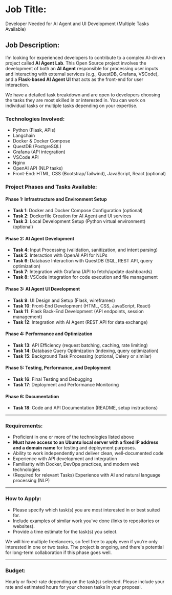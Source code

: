 # Job Title:  
Developer Needed for AI Agent and UI Development (Multiple Tasks Available)

## Job Description:

I’m looking for experienced developers to contribute to a complex AI-driven project called **AI Agent Lab**. This Open Source project involves the development of both an **AI Agent** responsible for processing user inputs and interacting with external services (e.g., QuestDB, Grafana, VSCode), and a **Flask-based AI Agent UI** that acts as the front-end for user interaction.

We have a detailed task breakdown and are open to developers choosing the tasks they are most skilled in or interested in. You can work on individual tasks or multiple tasks depending on your expertise.

### Technologies Involved:
- Python (Flask, APIs)
- Langchain
- Docker & Docker Compose
- QuestDB (PostgreSQL)
- Grafana (API integration)
- VSCode API
- Nginx
- OpenAI API (NLP tasks)
- Front-End: HTML, CSS (Bootstrap/Tailwind), JavaScript, React (optional)

### Project Phases and Tasks Available:

#### **Phase 1: Infrastructure and Environment Setup**
- **Task 1**: Docker and Docker Compose Configuration (optional)
- **Task 2**: Dockerfile Creation for AI Agent and UI services
- **Task 3**: Local Development Setup (Python virtual environment) (optional)

#### **Phase 2: AI Agent Development**
- **Task 4**: Input Processing (validation, sanitization, and intent parsing)
- **Task 5**: Interaction with OpenAI API for NLPs
- **Task 6**: Database Interaction with QuestDB (SQL, REST API, query optimization)
- **Task 7**: Integration with Grafana (API to fetch/update dashboards)
- **Task 8**: VSCode Integration for code execution and file management

#### **Phase 3: AI Agent UI Development**
- **Task 9**: UI Design and Setup (Flask, wireframes)
- **Task 10**: Front-End Development (HTML, CSS, JavaScript, React)
- **Task 11**: Flask Back-End Development (API endpoints, session management)
- **Task 12**: Integration with AI Agent (REST API for data exchange)

#### **Phase 4: Performance and Optimization**
- **Task 13**: API Efficiency (request batching, caching, rate limiting)
- **Task 14**: Database Query Optimization (indexing, query optimization)
- **Task 15**: Background Task Processing (optional, Celery or similar)

#### **Phase 5: Testing, Performance, and Deployment**
- **Task 16**: Final Testing and Debugging
- **Task 17**: Deployment and Performance Monitoring

#### **Phase 6: Documentation**
- **Task 18**: Code and API Documentation (README, setup instructions)

---

### Requirements:
- Proficient in one or more of the technologies listed above
- **Must have access to an Ubuntu local server with a fixed IP address and a domain name** 
  for testing and deployment purposes.
- Ability to work independently and deliver clean, well-documented code
- Experience with API development and integration
- Familiarity with Docker, DevOps practices, and modern web technologies
- (Required for relevant Tasks) Experience with AI and natural language processing (NLP)

---

### How to Apply:
- Please specify which task(s) you are most interested in or best suited for.
- Include examples of similar work you've done (links to repositories or websites).
- Provide a time estimate for the task(s) you select.

We will hire multiple freelancers, so feel free to apply even if you’re only interested in one or two tasks. The project is ongoing, and there's potential for long-term collaboration if this phase goes well.

---

### Budget:  
Hourly or fixed-rate depending on the task(s) selected. Please include your rate and estimated hours for your chosen tasks in your proposal.
